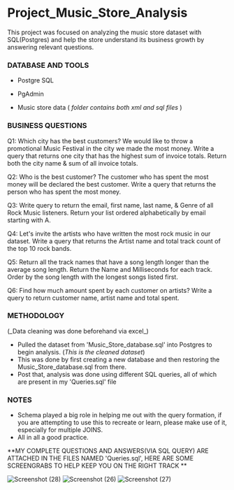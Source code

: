 <h1> Project_Music_Store_Analysis </h1>
This project was focused on analyzing the music store dataset with SQL(Postgres) and help the store understand its business growth by answering relevant questions.


<h3> DATABASE AND TOOLS </h3>


* Postgre SQL


* PgAdmin


* Music store data ( _folder contains both xml and sql files_ )


<h3> BUSINESS QUESTIONS </h3>

Q1: Which city has the best customers? We would like to throw a promotional Music Festival in the city we made the most money. Write a query that returns one city that has the highest sum of invoice totals. Return both the city name & sum of all invoice totals.

Q2: Who is the best customer? The customer who has spent the most money will be declared the best customer.
Write a query that returns the person who has spent the most money.

Q3: Write query to return the email, first name, last name, & Genre of all Rock Music listeners. 
Return your list ordered alphabetically by email starting with A.

Q4: Let's invite the artists who have written the most rock music in our dataset.
Write a query that returns the Artist name and total track count of the top 10 rock bands.

Q5: Return all the track names that have a song length longer than the average song length.
Return the Name and Milliseconds for each track. Order by the song length with the longest songs listed first. 

Q6: Find how much amount spent by each customer on artists? Write a query to return customer name, artist name and total spent.


<h3> METHODOLOGY </h3>
(_Data cleaning was done beforehand via excel_)

* Pulled the dataset from 'Music_Store_database.sql' into Postgres to begin analysis. (_This is the cleaned dataset_)
* This was done by first creating a new database and then restoring the Music_Store_database.sql from there.
* Post that, analysis was done using different SQL queries, all of which are present in my 'Queries.sql' file

<h3> NOTES </h3>


* Schema played a big role in helping me out with the query formation, if you are attempting to use this to recreate or learn, please make use of it, especially for multiple JOINS.
* All in all a good practice.


**MY COMPLETE QUESTIONS AND ANSWERS(VIA SQL QUERY) ARE ATTACHED IN THE FILES NAMED 'Queries.sql', HERE ARE SOME SCREENGRABS TO HELP KEEP YOU ON THE RIGHT TRACK **


![Screenshot (28)](https://user-images.githubusercontent.com/131772248/235194757-974ecc57-926a-4f2c-a0b2-02f14b65dab9.png)
![Screenshot (26)](https://user-images.githubusercontent.com/131772248/235194771-ffdb18d0-c0a8-4411-8b82-237aa0d42b02.png)
![Screenshot (27)](https://user-images.githubusercontent.com/131772248/235194775-41c7506b-ef67-448f-b31c-f4ba5f23d901.png)

